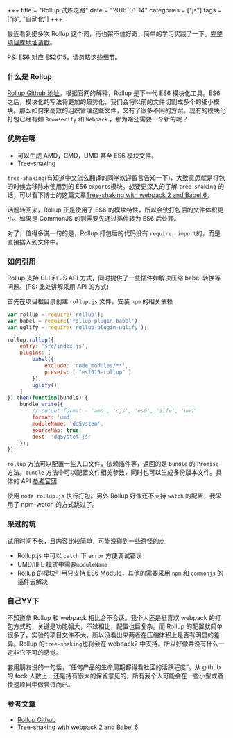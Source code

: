 +++
title = "Rollup 试炼之路"
date = "2016-01-14"
categories = ["js"]
tags = ["js", "自动化"]
+++

最近看到挺多次 Rollup 这个词，再也架不住好奇，简单的学习实践了一下。[完整项目库地址请戳](https://github.com/jyu213/rollup-demo)。

PS: ES6 对应 ES2015，请忽略这些细节。

### 什么是 Rollup
[Rollup Github 地址](https://github.com/rollup/rollup)。根据官网的解释，Rollup 是下一代 ES6 模块化工具。ES6 之后，模块化的写法将更加的趋势化，我们会将以前的文件切割成多个的细小模块。那么如何来高效的组织管理这些文件，又有了很多不同的方案。现有的模块化打包已经有如
`Browserify` 和 `Webpack` ，那为啥还需要一个新的呢？

### 优势在哪
* 可以生成 AMD，CMD，UMD 甚至 ES6 模块文件。
* Tree-shaking

`tree-shaking`(有知道中文怎么翻译的同学欢迎留言告知一下)，大致意思就是打包的时候会移除未使用到的 ES6 `exports`模块。想要更深入的了解 `tree-shaking` 的话，可以看下博士的这篇文章[Tree-shaking with webpack 2 and Babel 6](http://www.2ality.com/2015/12/webpack-tree-shaking.html)。

话题转回来，Rollup 正是使用了 ES6 的模块特性，所以会使打包后的文件体积更小。如果是 CommonJS 的则需要先通过插件转为 ES6 后处理。

对了，值得多说一句的是，Rollup 打包后的代码没有 `require`，`import`的，而是直接插入到文件中。

### 如何引用
Rollup 支持 CLI 和 JS API 方式，同时提供了一些插件如解决压缩 babel 转换等问题。(PS: 此处讲解采用 API 的方式)

首先在项目根目录创建 `rollup.js` 文件，安装 `npm` 的相关依赖

```javascript
var rollup = require('rollup');
var babel = require('rollup-plugin-babel');
var uglify = require('rollup-plugin-uglify');

rollup.rollup({
    entry: 'src/index.js',
    plugins: [
        babel({
            exclude: 'node_modules/**',
            presets: [ "es2015-rollup" ]
        }),
        uglify()
    ]
}).then(function(bundle) {
    bundle.write({
        // output format - 'amd', 'cjs', 'es6', 'iife', 'umd'
        format: 'umd',
        moduleName: 'dqSystem',
        sourceMap: true,
        dest: 'dqSystem.js'
    });
});
```

`rollup` 方法可以配置一些入口文件，依赖插件等，返回的是 `bundle` 的 `Promise` 方法。`bundle` 方法中可以配置文件相关参数，同时也可以生成多份版本文件。具体的 API [参考官网](https://github.com/rollup/rollup/wiki/JavaScript-API)

使用 `node rollup.js` 执行打包。另外 Rollup 好像还不支持 `watch` 的配置，我采用了 npm-watch 的方式跳过了。

### 采过的坑
试用时间不长，且内容比较简单，可能没碰到一些奇怪的点

* Rollup.js 中可以 `catch` 下 `error` 方便调试错误
* UMD/IIFE 模式中需要`moduleName`
* Rollup 的模块引用只支持 ES6 Module，其他的需要采用 `npm` 和 `commonjs` 的插件去解决

### 自己YY下
不知道拿 Rollup 和 webpack 相比合不合适。我个人还是挺喜欢 webpack 的打包方式的，关键是功能强大，不过相比，配置也巨复杂。而 Rollup 的配置就简单很多了。实验的项目文件不大，所以没看出来两者在压缩体积上是否有明显的差异。Rollup 的`tree-shaking`也将会在 webpack2 中支持。所以好像并没有什么一定非它不可的感觉。

套用朋友说的一句话，“任何产品的生命周期都得看社区的活跃程度”。从 github 的 fock 人数上，还是持有很大的保留意见的，所有我个人可能会在一些小型或者快速项目中做尝试而已。

### 参考文章
* [Rollup Github](https://github.com/rollup/rollup)
* [Tree-shaking with webpack 2 and Babel 6](http://www.2ality.com/2015/12/webpack-tree-shaking.html)